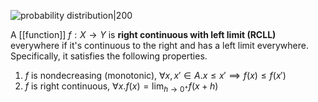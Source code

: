 
![probability distribution|200](https://upload.wikimedia.org/wikipedia/commons/thumb/2/2e/Discrete_probability_distribution_illustration.svg/440px-Discrete_probability_distribution_illustration.svg.png)

A [[function]] $f : X \to Y$ is **right continuous with left limit (RCLL)** everywhere if it's continuous to the right and has a left limit everywhere. Specifically, it satisfies the following properties.
1. $f$ is nondecreasing (monotonic), $\forall x, x' \in A. x \leq x' \implies f(x) \leq f(x')$
2. $f$ is right continuous, $\forall x. f(x) = \lim_{ h \to 0^{+} } f(x + h)$